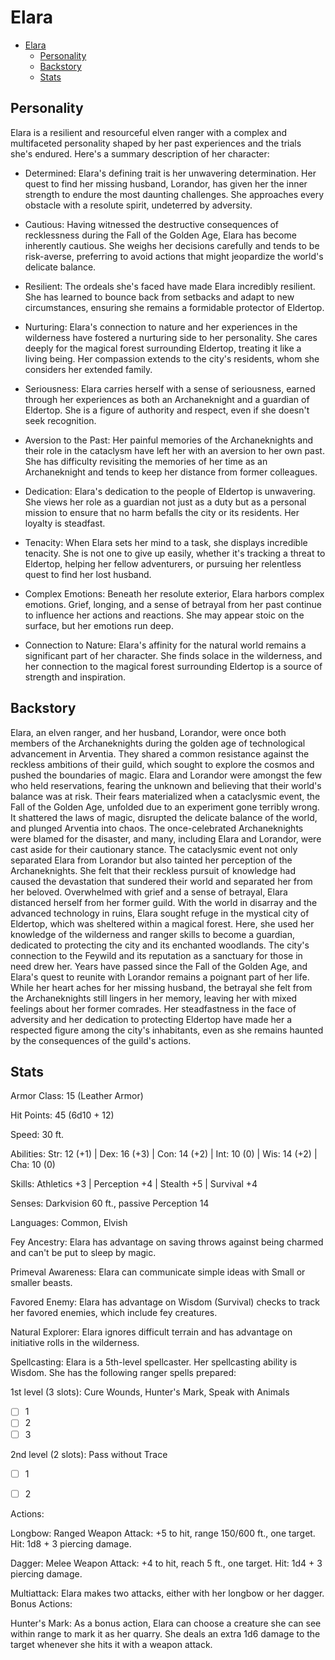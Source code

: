 # Elara

- [Elara](#elara)
  - [Personality](#personality)
  - [Backstory](#backstory)
  - [Stats](#stats)


## Personality

Elara is a resilient and resourceful elven ranger with a complex and multifaceted personality shaped by her past experiences and the trials she's endured. Here's a summary description of her character:
- Determined: Elara's defining trait is her unwavering determination. Her quest to find her missing husband, Lorandor, has given her the inner strength to endure the most daunting challenges. She approaches every obstacle with a resolute spirit, undeterred by adversity.
  
- Cautious: Having witnessed the destructive consequences of recklessness during the Fall of the Golden Age, Elara has become inherently cautious. She weighs her decisions carefully and tends to be risk-averse, preferring to avoid actions that might jeopardize the world's delicate balance.

- Resilient: The ordeals she's faced have made Elara incredibly resilient. She has learned to bounce back from setbacks and adapt to new circumstances, ensuring she remains a formidable protector of Eldertop.

- Nurturing: Elara's connection to nature and her experiences in the wilderness have fostered a nurturing side to her personality. She cares deeply for the magical forest surrounding Eldertop, treating it like a living being. Her compassion extends to the city's residents, whom she considers her extended family.

- Seriousness: Elara carries herself with a sense of seriousness, earned through her experiences as both an Archaneknight and a guardian of Eldertop. She is a figure of authority and respect, even if she doesn't seek recognition.

- Aversion to the Past: Her painful memories of the Archaneknights and their role in the cataclysm have left her with an aversion to her own past. She has difficulty revisiting the memories of her time as an Archaneknight and tends to keep her distance from former colleagues.

- Dedication: Elara's dedication to the people of Eldertop is unwavering. She views her role as a guardian not just as a duty but as a personal mission to ensure that no harm befalls the city or its residents. Her loyalty is steadfast.

- Tenacity: When Elara sets her mind to a task, she displays incredible tenacity. She is not one to give up easily, whether it's tracking a threat to Eldertop, helping her fellow adventurers, or pursuing her relentless quest to find her lost husband.

- Complex Emotions: Beneath her resolute exterior, Elara harbors complex emotions. Grief, longing, and a sense of betrayal from her past continue to influence her actions and reactions. She may appear stoic on the surface, but her emotions run deep.

- Connection to Nature: Elara's affinity for the natural world remains a significant part of her character. She finds solace in the wilderness, and her connection to the magical forest surrounding Eldertop is a source of strength and inspiration.

## Backstory

Elara, an elven ranger, and her husband, Lorandor, were once both members of the Archaneknights during the golden age of technological advancement in Arventia. They shared a common resistance against the reckless ambitions of their guild, which sought to explore the cosmos and pushed the boundaries of magic. Elara and Lorandor were amongst the few who held reservations, fearing the unknown and believing that their world's balance was at risk.
Their fears materialized when a cataclysmic event, the Fall of the Golden Age, unfolded due to an experiment gone terribly wrong. It shattered the laws of magic, disrupted the delicate balance of the world, and plunged Arventia into chaos. The once-celebrated Archaneknights were blamed for the disaster, and many, including Elara and Lorandor, were cast aside for their cautionary stance.
The cataclysmic event not only separated Elara from Lorandor but also tainted her perception of the Archaneknights. She felt that their reckless pursuit of knowledge had caused the devastation that sundered their world and separated her from her beloved. Overwhelmed with grief and a sense of betrayal, Elara distanced herself from her former guild.
With the world in disarray and the advanced technology in ruins, Elara sought refuge in the mystical city of Eldertop, which was sheltered within a magical forest. Here, she used her knowledge of the wilderness and ranger skills to become a guardian, dedicated to protecting the city and its enchanted woodlands. The city's connection to the Feywild and its reputation as a sanctuary for those in need drew her.
Years have passed since the Fall of the Golden Age, and Elara's quest to reunite with Lorandor remains a poignant part of her life. While her heart aches for her missing husband, the betrayal she felt from the Archaneknights still lingers in her memory, leaving her with mixed feelings about her former comrades. Her steadfastness in the face of adversity and her dedication to protecting Eldertop have made her a respected figure among the city's inhabitants, even as she remains haunted by the consequences of the guild's actions.


## Stats

Armor Class: 15 (Leather Armor)

Hit Points: 45 (6d10 + 12)

Speed: 30 ft.

Abilities: Str: 12 (+1) | Dex: 16 (+3) | Con: 14 (+2) | Int: 10 (0) | Wis: 14 (+2) | Cha: 10 (0)

Skills: Athletics +3 | Perception +4 | Stealth +5 | Survival +4

Senses: Darkvision 60 ft., passive Perception 14

Languages: Common, Elvish

Fey Ancestry: Elara has advantage on saving throws against being charmed and can't be put to sleep by magic.

Primeval Awareness: Elara can communicate simple ideas with Small or smaller beasts.

Favored Enemy: Elara has advantage on Wisdom (Survival) checks to track her favored enemies, which include fey creatures.

Natural Explorer: Elara ignores difficult terrain and has advantage on initiative rolls in the wilderness.

Spellcasting: Elara is a 5th-level spellcaster. Her spellcasting ability is Wisdom. She has the following ranger spells prepared:

1st level (3 slots): Cure Wounds, Hunter's Mark, Speak with Animals 
- [ ] 1
- [ ] 2
- [ ] 3

2nd level (2 slots): Pass without Trace 

- [ ] 1
- [ ] 2


Actions:

Longbow: Ranged Weapon Attack: +5 to hit, range 150/600 ft., one target. Hit: 1d8 + 3 piercing damage.

Dagger: Melee Weapon Attack: +4 to hit, reach 5 ft., one target. Hit: 1d4 + 3 piercing damage.

Multiattack: Elara makes two attacks, either with her longbow or her dagger.
Bonus Actions:

Hunter's Mark: As a bonus action, Elara can choose a creature she can see within range to mark it as her quarry. She deals an extra 1d6 damage to the target whenever she hits it with a weapon attack.




